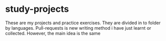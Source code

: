 # study-projects

These are my projects and practice exercises.
They are divided in to folder by languages.
Pull-requests is new writing method i have just learnt or collected. However, the main idea is the same
